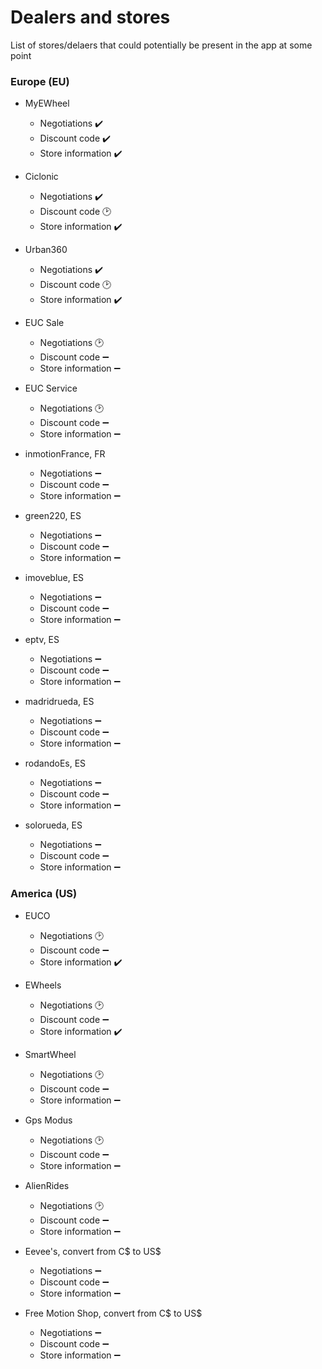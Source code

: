 # Dealers and stores

List of stores/delaers that could potentially be present in the app at some point

### Europe (EU)

- MyEWheel
  - Negotiations ✔️
  - Discount code ✔️
  - Store information ✔️

- Ciclonic
  - Negotiations ✔️
  - Discount code 🕑
  - Store information ✔️

- Urban360
  - Negotiations ✔️
  - Discount code 🕑
  - Store information ✔️

- EUC Sale
  - Negotiations 🕑
  - Discount code ➖
  - Store information ➖

- EUC Service
  - Negotiations 🕑
  - Discount code ➖
  - Store information ➖

- inmotionFrance, FR
  - Negotiations ➖
  - Discount code ➖
  - Store information ➖

- green220, ES
  - Negotiations ➖
  - Discount code ➖
  - Store information ➖

- imoveblue, ES
  - Negotiations ➖
  - Discount code ➖
  - Store information ➖

- eptv, ES
  - Negotiations ➖
  - Discount code ➖
  - Store information ➖

- madridrueda, ES
  - Negotiations ➖
  - Discount code ➖
  - Store information ➖

- rodandoEs, ES
  - Negotiations ➖
  - Discount code ➖
  - Store information ➖

- solorueda, ES
  - Negotiations ➖
  - Discount code ➖
  - Store information ➖

### America (US)

- EUCO
  - Negotiations 🕑
  - Discount code ➖
  - Store information ✔️

- EWheels
  - Negotiations 🕑
  - Discount code ➖
  - Store information ✔️

- SmartWheel
  - Negotiations 🕑
  - Discount code ➖
  - Store information ➖

- Gps Modus
  - Negotiations 🕑
  - Discount code ➖
  - Store information ➖

- AlienRides
  - Negotiations 🕑
  - Discount code ➖
  - Store information ➖

- Eevee's, convert from C$ to US$
  - Negotiations ➖
  - Discount code ➖
  - Store information ➖

- Free Motion Shop, convert from C$ to US$
  - Negotiations ➖
  - Discount code ➖
  - Store information ➖








